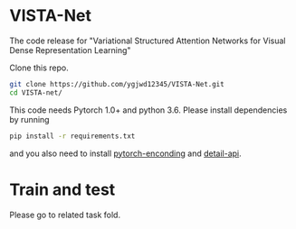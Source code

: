 # VISTA-Net
The code release for "Variational Structured Attention Networks for Visual Dense Representation Learning"

Clone this repo.

```bash
git clone https://github.com/ygjwd12345/VISTA-Net.git
cd VISTA-net/
```

This code needs Pytorch 1.0+ and python 3.6. Please install dependencies by running
```bash
pip install -r requirements.txt
```
 and you also need to install [pytorch-enconding](https://github.com/zhanghang1989/PyTorch-Encoding) and [detail-api](https://github.com/zhanghang1989/detail-api).
 # Train and test
Please go to related task fold.
